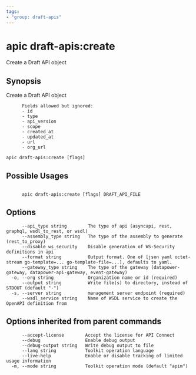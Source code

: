 ```yaml
---
tags:
- "group: draft-apis"
---
```

# apic draft-apis:create

Create a Draft API object

## Synopsis

Create a Draft API object
          
          Fields allowed but ignored:
          - id
          - type
          - api_version
          - scope
          - created_at
          - updated_at
          - url
          - org_url

```
apic draft-apis:create [flags]
```

## Possible Usages

```

      apic draft-apis:create [flags] DRAFT_API_FILE

```

## Options

```
      --api_type string        The type of api (asyncapi, rest, graphql, wsdl_to_rest, or wsdl)
      --assembly_type string   The type of the assembly to generate (rest_to_proxy)
      --disable_ws_security    Disable generation of WS-Security definitions in api
      --format string          Output format. One of [json yaml octet-stream go-template=... go-template-file=...], defaults to yaml.
      --gateway_type string    The type of the gateway (datapower-gateway, datapower-api-gateway, event-gateway)
  -o, --org string             Organization name or id (required)
      --output string          Write file(s) to directory, instead of STDOUT (default "-")
  -s, --server string          management server endpoint (required)
      --wsdl_service string    Name of WSDL service to create the OpenAPI definition from
```

## Options inherited from parent commands

```
      --accept-license        Accept the license for API Connect
      --debug                 Enable debug output
      --debug-output string   Write debug output to file
      --lang string           Toolkit operation language
      --live-help             Enable or disable tracking of limited usage information
  -m, --mode string           Toolkit operation mode (default "apim")
```
